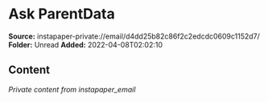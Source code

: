 # Ask ParentData

**Source:** instapaper-private://email/d4dd25b82c86f2c2edcdc0609c1152d7/
**Folder:** Unread
**Added:** 2022-04-08T02:02:10




## Content
*Private content from instapaper_email*
